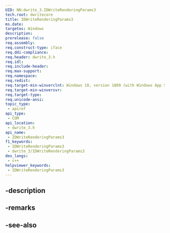 ```yaml
---
UID: NN:dwrite_3.IDWriteRenderingParams3
tech.root: dwritecore
title: IDWriteRenderingParams3
ms.date: 
targetos: Windows
description: 
prerelease: false
req.assembly: 
req.construct-type: iface
req.ddi-compliance: 
req.header: dwrite_3.h
req.idl: 
req.include-header: 
req.max-support: 
req.namespace: 
req.redist: 
req.target-min-winverclnt: Windows 10, version 1809 (with Windows App SDK 0.5 or later)
req.target-min-winversvr: 
req.target-type: 
req.unicode-ansi: 
topic_type:
 - apiref
api_type:
 - COM
api_location:
 - dwrite_3.h
api_name:
 - IDWriteRenderingParams3
f1_keywords:
 - IDWriteRenderingParams3
 - dwrite_3/IDWriteRenderingParams3
dev_langs:
 - c++
helpviewer_keywords:
 - IDWriteRenderingParams3
---
```


## -description

## -remarks

## -see-also

